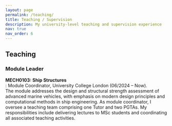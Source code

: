 ```yaml
---
layout: page
permalink: /teaching/
title: Teaching / Supervision
description: My university-level teaching and supervision experience
nav: true
nav_order: 6
---
```


<h2 class="section-title">Teaching</h2>

<h3 class="section-title">Module Leader</h3>

**MECH0103: Ship Structures**  
: Module Coordinator, University College London (06/2024 – Now).  
  The module addresses the design and structural strength assessment of advanced marine vehicles, with emphasis on modern design principles and computational methods in ship engineering. As module coordinator, I oversee a teaching team comprising one Tutor and two PGTAs. My responsibilities include delivering lectures to MSc students and coordinating all associated teaching activities.

